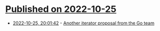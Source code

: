 # [Published on 2022-10-25](index.md)

* [2022-10-25, 20:01:42](https://lobste.rs/s/gjyxba/another_iterator_proposal_from_go_team) - [Another iterator proposal from the Go team](https://github.com/golang/go/discussions/56413)
